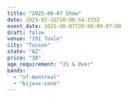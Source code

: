 ```yaml
---
title: "2025-06-07 Show"
date: 2025-02-16T20:08:54.235Z
event_date: 2025-06-07T20:00:00-07:00
draft: false
venue: "191 Toole"
city: "Tucson"
state: "AZ"
price: "30"
age_requirement: "21 & Over"
bands:
  - "of-montreal"
  - "bijoux-cone"
---
```

